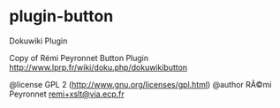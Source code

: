 # plugin-button
Dokuwiki Plugin

Copy of Rémi Peyronnet Button Plugin  http://www.lprp.fr/wiki/doku.php/dokuwikibutton

@license    GPL 2 (http://www.gnu.org/licenses/gpl.html)
@author     RÃ©mi Peyronnet  <remi+xslt@via.ecp.fr>